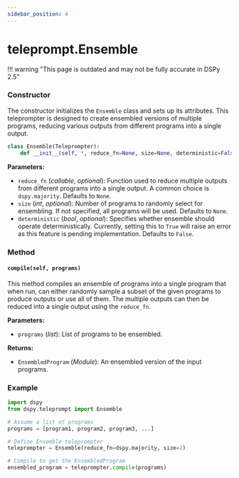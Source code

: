 ```yaml
---
sidebar_position: 4
---
```


# teleprompt.Ensemble

!!! warning "This page is outdated and may not be fully accurate in DSPy 2.5"


### Constructor

The constructor initializes the `Ensemble` class and sets up its attributes. This teleprompter is designed to create ensembled versions of multiple programs, reducing various outputs from different programs into a single output.

```python
class Ensemble(Teleprompter):
    def __init__(self, *, reduce_fn=None, size=None, deterministic=False):
```

**Parameters:**
- `reduce_fn` (_callable_, _optional_): Function used to reduce multiple outputs from different programs into a single output. A common choice is `dspy.majority`. Defaults to `None`.
- `size` (_int_, _optional_): Number of programs to randomly select for ensembling. If not specified, all programs will be used. Defaults to `None`.
- `deterministic` (_bool_, _optional_): Specifies whether ensemble should operate deterministically. Currently, setting this to `True` will raise an error as this feature is pending implementation. Defaults to `False`.

### Method

#### `compile(self, programs)`

This method compiles an ensemble of programs into a single program that when run, can either randomly sample a subset of the given programs to produce outputs or use all of them. The multiple outputs can then be reduced into a single output using the `reduce_fn`.

**Parameters:**
- `programs` (_list_): List of programs to be ensembled.

**Returns:**
- `EnsembledProgram` (_Module_): An ensembled version of the input programs.

### Example

```python
import dspy
from dspy.teleprompt import Ensemble

# Assume a list of programs
programs = [program1, program2, program3, ...]

# Define Ensemble teleprompter
teleprompter = Ensemble(reduce_fn=dspy.majority, size=2)

# Compile to get the EnsembledProgram
ensembled_program = teleprompter.compile(programs)
```